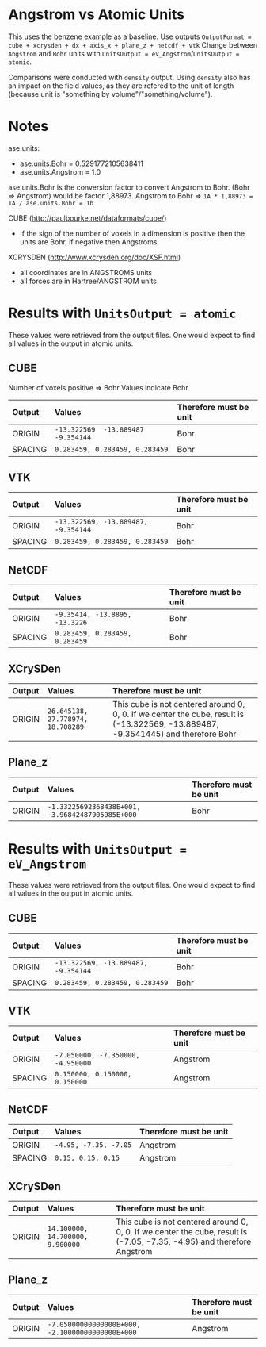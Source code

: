 # Angstrom vs Atomic Units

This uses the benzene example as a baseline.
Use outputs `OutputFormat = cube + xcrysden + dx + axis_x + plane_z + netcdf +
vtk`
Change between `Angstrom` and `Bohr` units with `UnitsOutput =
eV_Angstrom`/`UnitsOutput = atomic`.

Comparisons were conducted with `density` output. Using `density` also has an impact
on the field values, as they are refered to the unit of length (because unit is
"something by volume"/"something/volume").

# Notes
ase.units:
- ase.units.Bohr = 0.5291772105638411
- ase.units.Angstrom = 1.0

ase.units.Bohr is the conversion factor to convert Angstrom to Bohr.
(Bohr => Angstrom) would be factor 1,88973. Angstrom to Bohr =>
`1A * 1,88973 = 1A / ase.units.Bohr = 1b`

CUBE (http://paulbourke.net/dataformats/cube/)
- If the sign of the number of voxels in a dimension is positive then the units are
  Bohr, if negative then Angstroms.

XCRYSDEN (http://www.xcrysden.org/doc/XSF.html)
- all coordinates are in ANGSTROMS units
- all forces are in Hartree/ANGSTROM units

# Results with `UnitsOutput = atomic`
These values were retrieved from the output files. One would expect to find all
values in the output in atomic units.

## CUBE
Number of voxels positive => Bohr
Values indicate Bohr

| Output  | Values                               | Therefore must be unit |
|:--------|:-------------------------------------|:-----------------------|
| ORIGIN  | `-13.322569  -13.889487   -9.354144` | Bohr                   |
| SPACING | `0.283459, 0.283459, 0.283459`       | Bohr                   |


## VTK
| Output  | Values                              | Therefore must be unit |
|:--------|:------------------------------------|:-----------------------|
| ORIGIN  | `-13.322569, -13.889487, -9.354144` | Bohr                   |
| SPACING | `0.283459, 0.283459, 0.283459`      | Bohr                   |

## NetCDF
| Output  | Values                         | Therefore must be unit |
|:--------|:-------------------------------|:-----------------------|
| ORIGIN  | `-9.35414, -13.8895, -13.3226` | Bohr                   |
| SPACING | `0.283459, 0.283459, 0.283459` | Bohr                   |

## XCrySDen
| Output  | Values                              | Therefore must be unit                                                                                                             |
|:--------|:------------------------------------|:-----------------------------------------------------------------------------------------------------------------------------------|
| ORIGIN  | `26.645138, 27.778974, 18.708289`   | This cube is not centered around 0, 0, 0. If we center the cube, result is (-13.322569, -13.889487, -9.3541445) and therefore Bohr |

## Plane_z
| Output  | Values                                           | Therefore must be unit |
|:--------|:-------------------------------------------------|:-----------------------|
| ORIGIN  | `-1.33225692368438E+001, -3.96842487905985E+000` | Bohr                   |



# Results with `UnitsOutput = eV_Angstrom`
These values were retrieved from the output files. One would expect to find all
values in the output in atomic units.

## CUBE
| Output  | Values                              | Therefore must be unit |
|:--------|:------------------------------------|:-----------------------|
| ORIGIN  | `-13.322569, -13.889487, -9.354144` | Bohr                   |
| SPACING | `0.283459, 0.283459, 0.283459`      | Bohr                   |


## VTK
| Output  | Values                            | Therefore must be unit |
|:--------|:----------------------------------|:-----------------------|
| ORIGIN  | `-7.050000, -7.350000, -4.950000` | Angstrom               |
| SPACING | `0.150000, 0.150000, 0.150000`    | Angstrom               |

## NetCDF
| Output  | Values                | Therefore must be unit |
|:--------|:----------------------|:-----------------------|
| ORIGIN  | `-4.95, -7.35, -7.05` | Angstrom               |
| SPACING | `0.15, 0.15, 0.15`    | Angstrom               |

## XCrySDen
| Output  | Values                           | Therefore must be unit                                                                                                  |
|:--------|:---------------------------------|:------------------------------------------------------------------------------------------------------------------------|
| ORIGIN  | `14.100000, 14.700000, 9.900000` | This cube is not centered around 0, 0, 0. If we center the cube, result is (-7.05, -7.35, -4.95) and therefore Angstrom |

## Plane_z
| Output  | Values                                           | Therefore must be unit |
|:--------|:-------------------------------------------------|:-----------------------|
| ORIGIN  | `-7.05000000000000E+000, -2.10000000000000E+000` | Angstrom               |
